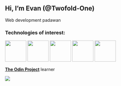 ## Hi, I’m Evan (**@Twofold-One**) ##

<p>Web development padawan</p>

### Technologies of interest: ###

<p>
<img src="https://cdn.jsdelivr.net/gh/devicons/devicon/icons/html5/html5-original.svg" width="70" height="70">
<img src="https://cdn.jsdelivr.net/gh/devicons/devicon/icons/css3/css3-original.svg" width="70" height="70">
<img src="https://cdn.jsdelivr.net/gh/devicons/devicon/icons/javascript/javascript-original.svg" width="70" height="70">
<img src="https://cdn.jsdelivr.net/gh/devicons/devicon/icons/react/react-original.svg" width="70" height="70">
<img src="https://cdn.jsdelivr.net/gh/devicons/devicon/icons/nodejs/nodejs-original-wordmark.svg" width="70" height="70">
 </p>

**[The Odin Project](https://www.theodinproject.com/)** learner
<!-- <p><a href="https://eloquentjavascript.net/index.html">Eloquent JavaScript</a> reader</p> -->

<a href="https://exercism.org/profiles/Twofold-One"><img src="https://d24y9kuxp2d7l2.cloudfront.net/packs/media/images/icons/exercism-with-logo-black-12acde3b7d18cbeee57746528c4e85e4.svg"></a>


<!---
Twofold-One/Twofold-One is a ✨ special ✨ repository because its `README.md` (this file) appears on your GitHub profile.
You can click the Preview link to take a look at your changes.
--->
